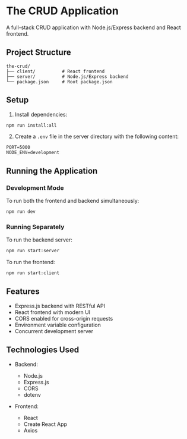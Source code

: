# The CRUD Application

A full-stack CRUD application with Node.js/Express backend and React frontend.

## Project Structure

```
the-crud/
├── client/          # React frontend
├── server/          # Node.js/Express backend
└── package.json     # Root package.json
```

## Setup

1. Install dependencies:

```bash
npm run install:all
```

2. Create a `.env` file in the server directory with the following content:

```
PORT=5000
NODE_ENV=development
```

## Running the Application

### Development Mode

To run both the frontend and backend simultaneously:

```bash
npm run dev
```

### Running Separately

To run the backend server:

```bash
npm run start:server
```

To run the frontend:

```bash
npm run start:client
```

## Features

- Express.js backend with RESTful API
- React frontend with modern UI
- CORS enabled for cross-origin requests
- Environment variable configuration
- Concurrent development server

## Technologies Used

- Backend:

  - Node.js
  - Express.js
  - CORS
  - dotenv

- Frontend:
  - React
  - Create React App
  - Axios
